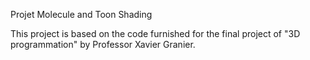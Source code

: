 Projet Molecule and Toon Shading

This project is based on the code furnished for the final project of "3D programmation" by Professor Xavier Granier.



